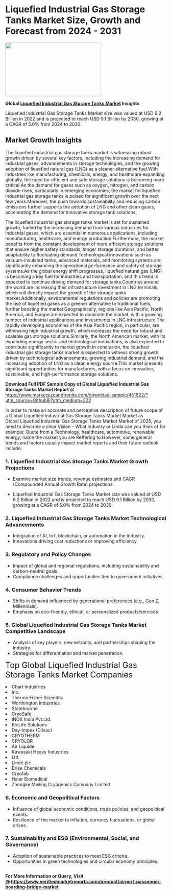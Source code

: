 <H1>Liquefied Industrial Gas Storage Tanks Market Size, Growth and Forecast from 2024 - 2031</H1><img class="aligncenter size-medium wp-image-584254" src="https://thirdeyenews.in/wp-content/uploads/2024/09/Global-Market-Research-300x168.jpeg" alt="" width="300" height="168" /><p><strong>Global&nbsp;<a href="https://www.marketsizeandtrends.com/download-sample/451822/?utm_source=Github8j?utm_medium=202">Liquefied Industrial Gas Storage Tanks Market</a> Insights</strong></p><p>Liquefied Industrial Gas Storage Tanks Market size was valued at USD 6.2 Billion in 2022 and is projected to reach USD 9.1 Billion by 2030, growing at a CAGR of 5.0% from 2024 to 2030.</p><p><h2>Market Growth Insights</h2> <p>The liquefied industrial gas storage tanks market is witnessing robust growth driven by several key factors, including the increasing demand for industrial gases, advancements in storage technologies, and the growing adoption of liquefied natural gas (LNG) as a cleaner alternative fuel.With industries like manufacturing, chemicals, energy, and healthcare expanding globally, the need for efficient and safe storage solutions is becoming more critical.As the demand for gases such as oxygen, nitrogen, and carbon dioxide rises, particularly in emerging economies, the market for liquefied industrial gas storage tanks is poised for significant growth over the next few years.Moreover, the push towards sustainability and reducing carbon emissions further supports the adoption of LNG and other clean gases, accelerating the demand for innovative storage tank solutions.</p> <p>The liquefied industrial gas storage tanks market is set for sustained growth, fueled by the increasing demand from various industries for industrial gases, which are essential in numerous applications, including manufacturing, healthcare, and energy production.Furthermore, the market benefits from the constant development of more efficient storage solutions that ensure higher safety standards, longer storage durations, and better adaptability to fluctuating demand.Technological innovations such as vacuum-insulated tanks, advanced materials, and monitoring systems are significantly enhancing the operational performance and safety of storage systems.As the global energy shift progresses, liquefied natural gas (LNG) is becoming a key fuel for industries and transportation, and this trend is expected to continue driving demand for storage tanks.Countries around the world are increasing their infrastructure investment in LNG terminals, which will directly impact the growth of the storage tanks market.Additionally, environmental regulations and policies are promoting the use of liquefied gases as a greener alternative to traditional fuels, further boosting the market.Geographically, regions like Asia Pacific, North America, and Europe are expected to dominate the market, with a growing number of industrial applications and investments in LNG infrastructure.The rapidly developing economies of the Asia Pacific region, in particular, are witnessing high industrial growth, which increases the need for robust and scalable gas storage solutions.Similarly, the North American market, with its expanding energy sector and technological innovations, is also expected to contribute significantly to market growth.In conclusion, the liquefied industrial gas storage tanks market is expected to witness strong growth, driven by technological advancements, growing industrial demand, and the increasing adoption of LNG as a clean energy source.This market presents significant opportunities for manufacturers, with a focus on innovative, sustainable, and high-performance storage solutions.</p><p><span class=""><strong>Download Full PDF Sample Copy of Global Liquefied Industrial Gas Storage Tanks Market Report</strong> @ <a href="https://www.marketsizeandtrends.com/download-sample/451822/?utm_source=Github8j?utm_medium=202" target="_blank">https://www.marketsizeandtrends.com/download-sample/451822/?utm_source=Github8j?utm_medium=202</a></span></p><p>In order to make an accurate and perceptive description of future scope of a Global&nbsp;Liquefied Industrial Gas Storage Tanks Market Market as Global&nbsp;Liquefied Industrial Gas Storage Tanks Market Market of 2025, you need to describe a clear Vision &ndash; What Industry or Linda can you think of for example: Quote from a Technology, healthcare, automotive, renewable energy, name the market you are Reffering to.However, some general trends and factors usually impact market reports and their future outlook include:</p><h3>1.&nbsp;<strong>Liquefied Industrial Gas Storage Tanks Market Growth Projections</strong></h3><ul><li>Examine market size trends, revenue estimates and CAGR (Compounded Annual Growth Rate) projections.</li><li><p>Liquefied Industrial Gas Storage Tanks Market size was valued at USD 6.2 Billion in 2022 and is projected to reach USD 9.1 Billion by 2030, growing at a CAGR of 5.0% from 2024 to 2030.</p></li></ul><h3>2.&nbsp;<strong>Liquefied Industrial Gas Storage Tanks Market Technological Advancements</strong></h3><ul><li>Integration of AI, IoT, blockchain, or automation in the industry.</li><li>Innovations driving cost reductions or improving efficiency.</li></ul><h3>3.&nbsp;<strong>Regulatory and Policy Changes</strong></h3><ul><li>Impact of global and regional regulations, including sustainability and carbon-neutral goals.</li><li>Compliance challenges and opportunities tied to government initiatives.</li></ul><h3>4.&nbsp;<strong>Consumer Behavior Trends</strong></h3><ul><li>Shifts in demand influenced by generational preferences (e.g., Gen Z, Millennials).</li><li>Emphasis on eco-friendly, ethical, or personalized products/services.</li></ul><h3>5.&nbsp;<strong>Global Liquefied Industrial Gas Storage Tanks Market Competitive Landscape</strong></h3><ul><li>Analysis of key players, new entrants, and partnerships shaping the industry.</li><li>Strategies for differentiation and market penetration.</li></ul><p data-pm-slice="1 1 []"><span style="color: inherit; font-family: inherit; font-size: 25px;">Top Global Liquefied Industrial Gas Storage Tanks Market Companies</span></p><div class="" data-test-id=""><p><li>Chart Industries</li><li>Inc.</li><li> Thermo Fisher Scientific</li><li> Worthington Industries</li><li> Statebourne</li><li> CryoSafe</li><li> INOX India Pvt.Ltd.</li><li> BioLife Solutions</li><li> Day-Impex (Dilvac)</li><li> CRYOTHERM</li><li> CRYOLOR</li><li> Air Liquide</li><li> Kawasaki Heavy Industries</li><li>Ltd.</li><li> Linde plc</li><li> Brise Chemicals</li><li> Cryofab</li><li> Haier Biomedical</li><li> Zhongke Meiling Cryogenics Company Limited</li></p></div><h3>6.&nbsp;<strong>Economic and Geopolitical Factors</strong></h3><ul><li>Influence of global economic conditions, trade policies, and geopolitical events.</li><li>Resilience of the market to inflation, currency fluctuations, or global crises.</li></ul><h3>7.&nbsp;<strong>Sustainability and ESG (Environmental, Social, and Governance)</strong></h3><ul><li>Adoption of sustainable practices to meet ESG criteria.</li><li>Opportunities in green technologies and circular economy principles.</li></ul><h2><strong style="font-size: 14px;">For More Information or Query, Visit @&nbsp;</strong><a style="background-color: #ffffff; font-size: 14px;" href="https://www.marketsizeandtrends.com/report/liquefied-industrial-gas-storage-tanks-market/" target="_blank">https://www.verifiedmarketreports.com/product/airport-passenger-boarding-bridge-market</a></h2>